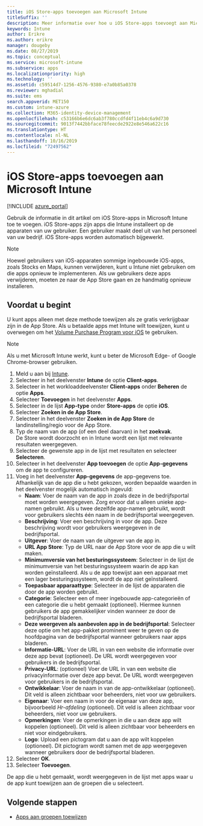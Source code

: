 ```yaml
---
title: iOS Store-apps toevoegen aan Microsoft Intune
titleSuffix: ''
description: Meer informatie over hoe u iOS Store-apps toevoegt aan Microsoft Intune. U kunt op deze manier apps toewijzen als ze gratis in de App Store verkrijgbaar zijn.
keywords: Intune
author: Erikre
ms.author: erikre
manager: dougeby
ms.date: 08/27/2019
ms.topic: conceptual
ms.service: microsoft-intune
ms.subservice: apps
ms.localizationpriority: high
ms.technology: ''
ms.assetid: c59514d7-1256-4576-9380-e7a0b85a0378
ms.reviewer: mghadial
ms.suite: ems
search.appverid: MET150
ms.custom: intune-azure
ms.collection: M365-identity-device-management
ms.openlocfilehash: c53166b6e6dc6ab3f780ccdfd4f11eb4c6a9d730
ms.sourcegitcommit: 9013f7442bbface78feecde2922e8e546a622c16
ms.translationtype: HT
ms.contentlocale: nl-NL
ms.lasthandoff: 10/16/2019
ms.locfileid: "72497562"
---
```

# <a name="add-ios-store-apps-to-microsoft-intune"></a>iOS Store-apps toevoegen aan Microsoft Intune

[!INCLUDE [azure_portal](../includes/azure_portal.md)]

Gebruik de informatie in dit artikel om iOS Store-apps in Microsoft Intune toe te voegen. iOS Store-apps zijn apps die Intune installeert op de apparaten van uw gebruiker. Een gebruiker maakt deel uit van het personeel van uw bedrijf. iOS Store-apps worden automatisch bijgewerkt.

>[!NOTE]
>Hoewel gebruikers van iOS-apparaten sommige ingebouwde iOS-apps, zoals Stocks en Maps, kunnen verwijderen, kunt u Intune niet gebruiken om die apps opnieuw te implementeren. Als uw gebruikers deze apps verwijderen, moeten ze naar de App Store gaan en ze handmatig opnieuw installeren.

## <a name="before-you-start"></a>Voordat u begint

U kunt apps alleen met deze methode toewijzen als ze gratis verkrijgbaar zijn in de App Store. Als u betaalde apps met Intune wilt toewijzen, kunt u overwegen om het [Volume Purchase Program voor iOS](vpp-apps-ios.md) te gebruiken.

>[!NOTE]
>Als u met Microsoft Intune werkt, kunt u beter de Microsoft Edge- of Google Chrome-browser gebruiken.

1. Meld u aan bij [Intune](https://go.microsoft.com/fwlink/?linkid=2090973).
3. Selecteer in het deelvenster **Intune** de optie **Client-apps**.
4. Selecteer in het workloaddeelvenster **Client-apps** onder **Beheren** de optie **Apps**.
5. Selecteer **Toevoegen** in het deelvenster **Apps**.
6. Selecteer in de lijst **App-type** onder **Store-apps** de optie **iOS**.
7. Selecteer **Zoeken in de App Store**.
8. Selecteer in het deelvenster **Zoeken in de App Store** de landinstelling/regio voor de App Store.
9. Typ de naam van de app (of een deel daarvan) in het **zoekvak**.  
    De Store wordt doorzocht en in Intune wordt een lijst met relevante resultaten weergegeven.
10. Selecteer de gewenste app in de lijst met resultaten en selecteer **Selecteren**.
11. Selecteer in het deelvenster **App toevoegen** de optie **App-gegevens** om de app te configureren.
12. Voeg in het deelvenster **App-gegevens** de app-gegevens toe. Afhankelijk van de app die u hebt gekozen, worden bepaalde waarden in het deelvenster mogelijk automatisch ingevuld:
    - **Naam**: Voer de naam van de app in zoals deze in de bedrijfsportal moet worden weergegeven. Zorg ervoor dat u alleen unieke app-namen gebruikt. Als u twee dezelfde app-namen gebruikt, wordt voor gebruikers slechts één naam in de bedrijfsportal weergegeven.
    - **Beschrijving**: Voer een beschrijving in voor de app. Deze beschrijving wordt voor gebruikers weergegeven in de bedrijfsportal.
    - **Uitgever**: Voer de naam van de uitgever van de app in.
    - **URL App Store**: Typ de URL naar de App Store voor de app die u wilt maken.
    - **Minimumversie van het besturingssysteem**: Selecteer in de lijst de minimumversie van het besturingssysteem waarin de app kan worden geïnstalleerd. Als u de app toewijst aan een apparaat met een lager besturingssysteem, wordt de app niet geïnstalleerd.
    - **Toepasbaar apparaattype**: Selecteer in de lijst de apparaten die door de app worden gebruikt.
    - **Categorie**: Selecteer een of meer ingebouwde app-categorieën of een categorie die u hebt gemaakt (optioneel). Hiermee kunnen gebruikers de app gemakkelijker vinden wanneer ze door de bedrijfsportal bladeren.
    - **Deze weergeven als aanbevolen app in de bedrijfsportal**: Selecteer deze optie om het app-pakket prominent weer te geven op de hoofdpagina van de bedrijfsportal wanneer gebruikers naar apps bladeren.
    - **Informatie-URL**: Voer de URL in van een website die informatie over deze app bevat (optioneel). De URL wordt weergegeven voor gebruikers in de bedrijfsportal.
    - **Privacy-URL**: (optioneel) Voer de URL in van een website die privacyinformatie over deze app bevat. De URL wordt weergegeven voor gebruikers in de bedrijfsportal.
    - **Ontwikkelaar**: Voer de naam in van de app-ontwikkelaar (optioneel). Dit veld is alleen zichtbaar voor beheerders, niet voor uw gebruikers.
    - **Eigenaar**: Voer een naam in voor de eigenaar van deze app, bijvoorbeeld *Hr-afdeling* (optioneel). Dit veld is alleen zichtbaar voor beheerders, niet voor uw gebruikers.
    - **Opmerkingen**: Voer de opmerkingen in die u aan deze app wilt koppelen (optioneel). Dit veld is alleen zichtbaar voor beheerders en niet voor eindgebruikers.
    - **Logo**: Upload een pictogram dat u aan de app wilt koppelen (optioneel). Dit pictogram wordt samen met de app weergegeven wanneer gebruikers door de bedrijfsportal bladeren.
13. Selecteer **OK**.
14. Selecteer **Toevoegen**.

De app die u hebt gemaakt, wordt weergegeven in de lijst met apps waar u de app kunt toewijzen aan de groepen die u selecteert.

## <a name="next-steps"></a>Volgende stappen

- [Apps aan groepen toewijzen](apps-deploy.md)
